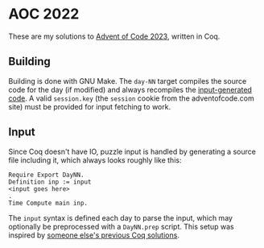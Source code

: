 # AOC 2022

These are my solutions to [Advent of Code
2023](https://adventofcode.com/2023), written in Coq.

## Building

Building is done with GNU Make. The `day-NN` target compiles the
source code for the day (if modified) and always recompiles the
[input-generated code](#input). A valid `session.key` (the `session`
cookie from the adventofcode.com site) must be provided for input
fetching to work.

## Input

Since Coq doesn't have IO, puzzle input is handled by generating a
source file including it, which always looks roughly like this:

```coq
Require Export DayNN.
Definition inp := input
<input goes here>
.
Time Compute main inp.
```

The `input` syntax is defined each day to parse the input, which may
optionally be preprocessed with a `DayNN.prep` script. This setup was
inspired by [someone else's previous Coq
solutions](https://github.com/Lysxia/advent-of-coq-2021).
